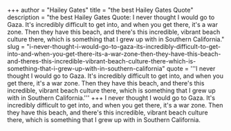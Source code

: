 +++
author = "Hailey Gates"
title = "the best Hailey Gates Quote"
description = "the best Hailey Gates Quote: I never thought I would go to Gaza. It's incredibly difficult to get into, and when you get there, it's a war zone. Then they have this beach, and there's this incredible, vibrant beach culture there, which is something that I grew up with in Southern California."
slug = "i-never-thought-i-would-go-to-gaza-its-incredibly-difficult-to-get-into-and-when-you-get-there-its-a-war-zone-then-they-have-this-beach-and-theres-this-incredible-vibrant-beach-culture-there-which-is-something-that-i-grew-up-with-in-southern-california"
quote = '''I never thought I would go to Gaza. It's incredibly difficult to get into, and when you get there, it's a war zone. Then they have this beach, and there's this incredible, vibrant beach culture there, which is something that I grew up with in Southern California.'''
+++
I never thought I would go to Gaza. It's incredibly difficult to get into, and when you get there, it's a war zone. Then they have this beach, and there's this incredible, vibrant beach culture there, which is something that I grew up with in Southern California.
